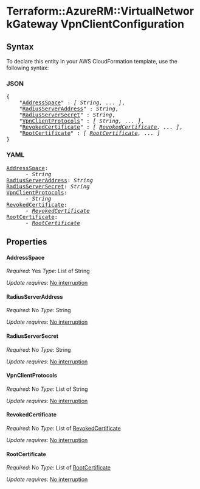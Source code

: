 # Terraform::AzureRM::VirtualNetworkGateway VpnClientConfiguration

## Syntax

To declare this entity in your AWS CloudFormation template, use the following syntax:

### JSON

<pre>
{
    "<a href="#addressspace" title="AddressSpace">AddressSpace</a>" : <i>[ String, ... ]</i>,
    "<a href="#radiusserveraddress" title="RadiusServerAddress">RadiusServerAddress</a>" : <i>String</i>,
    "<a href="#radiusserversecret" title="RadiusServerSecret">RadiusServerSecret</a>" : <i>String</i>,
    "<a href="#vpnclientprotocols" title="VpnClientProtocols">VpnClientProtocols</a>" : <i>[ String, ... ]</i>,
    "<a href="#revokedcertificate" title="RevokedCertificate">RevokedCertificate</a>" : <i>[ <a href="vpnclientconfiguration-revokedcertificate.md">RevokedCertificate</a>, ... ]</i>,
    "<a href="#rootcertificate" title="RootCertificate">RootCertificate</a>" : <i>[ <a href="vpnclientconfiguration-rootcertificate.md">RootCertificate</a>, ... ]</i>
}
</pre>

### YAML

<pre>
<a href="#addressspace" title="AddressSpace">AddressSpace</a>: <i>
      - String</i>
<a href="#radiusserveraddress" title="RadiusServerAddress">RadiusServerAddress</a>: <i>String</i>
<a href="#radiusserversecret" title="RadiusServerSecret">RadiusServerSecret</a>: <i>String</i>
<a href="#vpnclientprotocols" title="VpnClientProtocols">VpnClientProtocols</a>: <i>
      - String</i>
<a href="#revokedcertificate" title="RevokedCertificate">RevokedCertificate</a>: <i>
      - <a href="vpnclientconfiguration-revokedcertificate.md">RevokedCertificate</a></i>
<a href="#rootcertificate" title="RootCertificate">RootCertificate</a>: <i>
      - <a href="vpnclientconfiguration-rootcertificate.md">RootCertificate</a></i>
</pre>

## Properties

#### AddressSpace

_Required_: Yes
_Type_: List of String

_Update requires_: [No interruption](https://docs.aws.amazon.com/AWSCloudFormation/latest/UserGuide/using-cfn-updating-stacks-update-behaviors.html#update-no-interrupt)

#### RadiusServerAddress

_Required_: No
_Type_: String

_Update requires_: [No interruption](https://docs.aws.amazon.com/AWSCloudFormation/latest/UserGuide/using-cfn-updating-stacks-update-behaviors.html#update-no-interrupt)

#### RadiusServerSecret

_Required_: No
_Type_: String

_Update requires_: [No interruption](https://docs.aws.amazon.com/AWSCloudFormation/latest/UserGuide/using-cfn-updating-stacks-update-behaviors.html#update-no-interrupt)

#### VpnClientProtocols

_Required_: No
_Type_: List of String

_Update requires_: [No interruption](https://docs.aws.amazon.com/AWSCloudFormation/latest/UserGuide/using-cfn-updating-stacks-update-behaviors.html#update-no-interrupt)

#### RevokedCertificate

_Required_: No
_Type_: List of <a href="vpnclientconfiguration-revokedcertificate.md">RevokedCertificate</a>

_Update requires_: [No interruption](https://docs.aws.amazon.com/AWSCloudFormation/latest/UserGuide/using-cfn-updating-stacks-update-behaviors.html#update-no-interrupt)

#### RootCertificate

_Required_: No
_Type_: List of <a href="vpnclientconfiguration-rootcertificate.md">RootCertificate</a>

_Update requires_: [No interruption](https://docs.aws.amazon.com/AWSCloudFormation/latest/UserGuide/using-cfn-updating-stacks-update-behaviors.html#update-no-interrupt)


